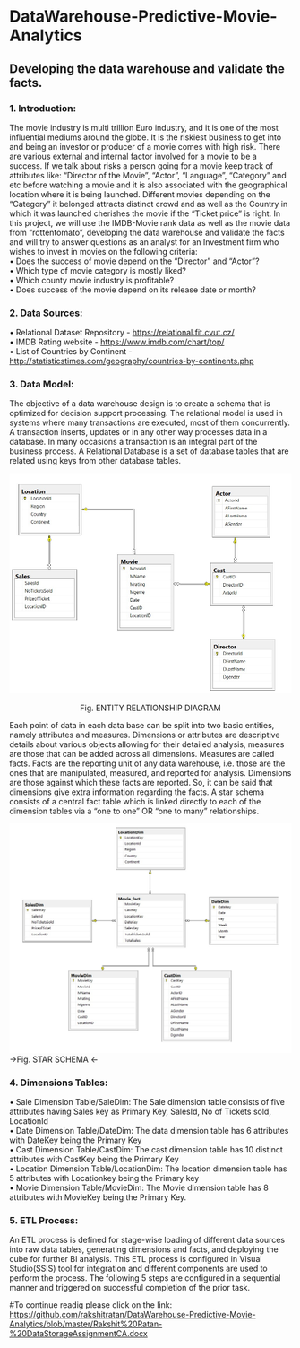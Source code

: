 # DataWarehouse-Predictive-Movie-Analytics
<h2> Developing the data warehouse and validate the facts.</h2>

<h3> 1.	Introduction: </h3>
The movie industry is multi trillion Euro industry, and it is one of the most influential mediums around the globe. It is the riskiest business to get into and being an investor or producer of a movie comes with high risk.
There are various external and internal factor involved for a movie to be a success. If we talk about risks a person going for a movie keep track of attributes like: “Director of the Movie”, “Actor”, “Language”, “Category” and etc before watching a movie and it is also associated with the geographical location where it is being launched.
Different movies depending on the “Category” it belonged attracts distinct crowd and as well as the Country in which it was launched cherishes the movie if the “Ticket price” is right.
In this project, we will use the IMDB-Movie rank data as well as the movie data from “rottentomato”, developing the data warehouse and validate the facts and will try to answer questions as an analyst for an Investment firm who wishes to invest in movies on the following criteria: <br>
•	Does the success of movie depend on the “Director” and “Actor”? <br>
•	Which type of movie category is mostly liked? <br>
•	Which county movie industry is profitable? <br>
•	Does success of the movie depend on its release date or month? <br>

<h3>2.	Data Sources: </h3>

•	Relational Dataset Repository - https://relational.fit.cvut.cz/ <br>
•	IMDB Rating website - https://www.imdb.com/chart/top/ <br>
•	List of Countries by Continent - http://statisticstimes.com/geography/countries-by-continents.php <br>

<h3> 3.	Data Model:</h3>

The objective of a data warehouse design is to create a schema that is optimized for decision support processing. The relational model is used in systems where many transactions are executed, most of them concurrently. A transaction inserts, updates or in any other way processes data in a database. In many occasions a transaction is an integral part of the business process. A Relational Database is a set of database tables that are related using keys from other database tables. 

![Alt Text](https://github.com/rakshitratan/DataWarehouse-Predictive-Movie-Analytics/blob/master/IMG-20200423-WA0016.jpg)
<center> Fig. ENTITY RELATIONSHIP DIAGRAM </center>

Each point of data in each data base can be split into two basic entities, namely attributes and measures. Dimensions or attributes are descriptive details about various objects allowing for their detailed analysis, measures are those that can be added across all dimensions. Measures are called facts. Facts are the reporting unit of any data warehouse, i.e. those are the ones that are manipulated, measured, and reported for analysis. Dimensions are those against which these facts are reported. So, it can be said that dimensions give extra information regarding the facts. A star schema consists of a central fact table which is linked directly to each of the dimension tables via a “one to one” OR “one to many” relationships.

![Alt Text](https://github.com/rakshitratan/DataWarehouse-Predictive-Movie-Analytics/blob/master/IMG-20200423-WA0022.jpg)
->Fig. STAR SCHEMA <-

<h3>4.	Dimensions Tables:</h3>
•	Sale Dimension Table/SaleDim: The Sale dimension table consists of five attributes having Sales key as Primary Key, SalesId, No of Tickets sold, LocationId <br>
•	Date Dimension Table/DateDim: The data dimension table has 6 attributes with DateKey being the Primary Key<br>
•	Cast Dimension Table/CastDim: The cast dimension table has 10 distinct attributes with CastKey being the Primary Key<br>
•	Location Dimension Table/LocationDim: The location dimension table has 5 attributes with Locationkey being the Primary key<br>
•	Movie Dimension Table/MovieDim: The Movie dimension table has 8 attributes with MovieKey being the Primary Key.<br>

<h3> 5.	ETL Process:</h3>

An ETL process is defined for stage-wise loading of different data sources into raw data tables, generating dimensions and facts, and deploying the cube for further BI analysis. This ETL process is configured in Visual Studio(SSIS) tool for integration and different components are used to perform the process. The following 5 steps are configured in a sequential manner and triggered on successful completion of the prior task.

#To continue readig please click on the link: https://github.com/rakshitratan/DataWarehouse-Predictive-Movie-Analytics/blob/master/Rakshit%20Ratan-%20DataStorageAssignmentCA.docx



